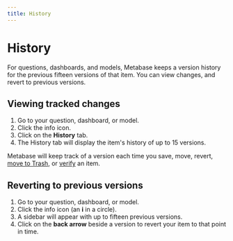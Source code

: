 ```yaml
---
title: History
---
```


# History

For questions, dashboards, and models, Metabase keeps a version history for the previous fifteen versions of that item. You can view changes, and revert to previous versions.

## Viewing tracked changes

1. Go to your question, dashboard, or model.
2. Click the info icon.
3. Click on the **History** tab.
4. The History tab will display the item's history of up to 15 versions.

Metabase will keep track of a version each time you save, move, revert, [move to Trash](./delete-and-restore.md), or [verify](./content-verification.md) an item.

## Reverting to previous versions

1. Go to your question, dashboard, or model.
2. Click the info icon (an **i** in a circle).
3. A sidebar will appear with up to fifteen previous versions.
4. Click on the **back arrow** beside a version to revert your item to that point in time.
